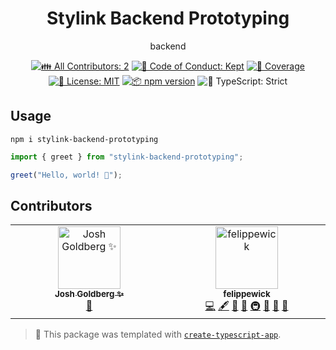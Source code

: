 <h1 align="center">Stylink Backend Prototyping</h1>

<p align="center">backend</p>

<p align="center">
	<!-- prettier-ignore-start -->
	<!-- ALL-CONTRIBUTORS-BADGE:START - Do not remove or modify this section -->
	<a href="#contributors" target="_blank"><img alt="👪 All Contributors: 2" src="https://img.shields.io/badge/%F0%9F%91%AA_all_contributors-2-21bb42.svg" /></a>
<!-- ALL-CONTRIBUTORS-BADGE:END -->
	<!-- prettier-ignore-end -->
	<a href="https://github.com/felippewick/stylink-backend-prototyping/blob/main/.github/CODE_OF_CONDUCT.md" target="_blank"><img alt="🤝 Code of Conduct: Kept" src="https://img.shields.io/badge/%F0%9F%A4%9D_code_of_conduct-kept-21bb42" /></a>
	<a href="https://codecov.io/gh/felippewick/stylink-backend-prototyping" target="_blank"><img alt="🧪 Coverage" src="https://img.shields.io/codecov/c/github/felippewick/stylink-backend-prototyping?label=%F0%9F%A7%AA%20coverage" /></a>
	<a href="https://github.com/felippewick/stylink-backend-prototyping/blob/main/LICENSE.md" target="_blank"><img alt="📝 License: MIT" src="https://img.shields.io/badge/%F0%9F%93%9D_license-MIT-21bb42.svg"></a>
	<a href="http://npmjs.com/package/stylink-backend-prototyping"><img alt="📦 npm version" src="https://img.shields.io/npm/v/stylink-backend-prototyping?color=21bb42&label=%F0%9F%93%A6%20npm" /></a>
	<img alt="💪 TypeScript: Strict" src="https://img.shields.io/badge/%F0%9F%92%AA_typescript-strict-21bb42.svg" />
</p>

## Usage

```shell
npm i stylink-backend-prototyping
```

```ts
import { greet } from "stylink-backend-prototyping";

greet("Hello, world! 💖");
```

## Contributors

<!-- spellchecker: disable -->
<!-- ALL-CONTRIBUTORS-LIST:START - Do not remove or modify this section -->
<!-- prettier-ignore-start -->
<!-- markdownlint-disable -->
<table>
  <tbody>
    <tr>
      <td align="center" valign="top" width="14.28%"><a href="http://www.joshuakgoldberg.com/"><img src="https://avatars.githubusercontent.com/u/3335181?v=4?s=100" width="100px;" alt="Josh Goldberg ✨"/><br /><sub><b>Josh Goldberg ✨</b></sub></a><br /><a href="#tool-JoshuaKGoldberg" title="Tools">🔧</a></td>
      <td align="center" valign="top" width="14.28%"><a href="https://github.com/felippewick"><img src="https://avatars.githubusercontent.com/u/49169290?v=4?s=100" width="100px;" alt="felippewick"/><br /><sub><b>felippewick</b></sub></a><br /><a href="https://github.com/felippewick/stylink-backend-prototyping/commits?author=felippewick" title="Code">💻</a> <a href="#content-felippewick" title="Content">🖋</a> <a href="https://github.com/felippewick/stylink-backend-prototyping/commits?author=felippewick" title="Documentation">📖</a> <a href="#ideas-felippewick" title="Ideas, Planning, & Feedback">🤔</a> <a href="#infra-felippewick" title="Infrastructure (Hosting, Build-Tools, etc)">🚇</a> <a href="#maintenance-felippewick" title="Maintenance">🚧</a> <a href="#projectManagement-felippewick" title="Project Management">📆</a> <a href="#tool-felippewick" title="Tools">🔧</a></td>
    </tr>
  </tbody>
</table>

<!-- markdownlint-restore -->
<!-- prettier-ignore-end -->

<!-- ALL-CONTRIBUTORS-LIST:END -->
<!-- spellchecker: enable -->

<!-- You can remove this notice if you don't want it 🙂 no worries! -->

> 💙 This package was templated with [`create-typescript-app`](https://github.com/JoshuaKGoldberg/create-typescript-app).
